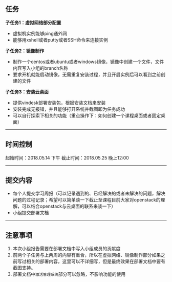 ## 任务
**子任务1：虚拟网络部分配置**
- 虚拟机实例能够ping通外网
- 能够用xshell或者putty或者SSH命令来连接实例

**子任务2：镜像制作**
- 制作一个centos或者ubuntu或者windows镜像，镜像中创建一个文件，文件内容写入小组的branch名称
- 要求开机就能启动镜像，无需重复安装过程，并且开启实例后可以看到之前创建的文件

**子任务3：安装云桌面**
- 提供vindesk部署安装包，根据安装文档来安装
- 安装完成无报错，并且能够打开系统并截图即为任务成功
- 可以自行探索下相关的功能（重点操作下：如何创建一个课程桌面或者固定桌面）

---------

## 时间控制
起始时间：2018.05.14 下午
截止时间：2018.05.25 晚上12:00

-------------

## 提交内容
- 每个人提交学习周报（可以记录遇到的、已经解决的或者未解决的问题，解决问题的过程记录；希望可以简单谈一下截止至课程目前大家对openstack的理解，可以结合openstack与云桌面的联系来谈一下）
- 小组提交部署文档

-------------

## 注意事项
1. 本次小组报告需要在部署文档中写入小组成员的贡献度
2. 前两个子任务与上两周的内容有重合，所以在虚拟网络、镜像制作部分如果之前写过相关的部署内容，这里可以不详细写，但是最终效果在部署文档中要有截图支持。
3. 部署文档中`激活管理系统`部分可以忽略，不影响功能的使用
